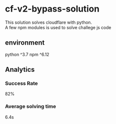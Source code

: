 # cf-v2-bypass-solution
This solution solves cloudflare with python.<br>
A few npm modules is used to solve challege js code
## environment
  python ^3.7
  npm ^6.12

## Analytics

### Success Rate
82%

### Average solving time
6.4s
